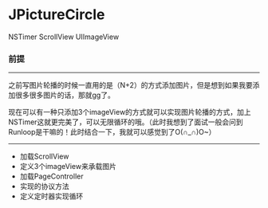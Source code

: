 # JPictureCircle
NSTimer ScrollView UIImageView



### 前提

------

​	之前写图片轮播的时候一直用的是（N+2）的方式添加图片，但是想到如果我要添加很多很多图片的话，那就gg了。

​	现在可以有一种只添加3个imageView的方式就可以实现图片轮播的方式，加上NSTimer这就更完美了，可以无限循环的哦。（此时我想到了面试一般会问到Runloop是干嘛的！此时结合一下，我就可以感觉到了O(∩_∩)O~）

------

- 加载ScrollView
- 定义3个imageView来承载图片
- 加载PageController
- 实现<UIScrollViewDelegate>的协议方法
- 定义定时器实现循环